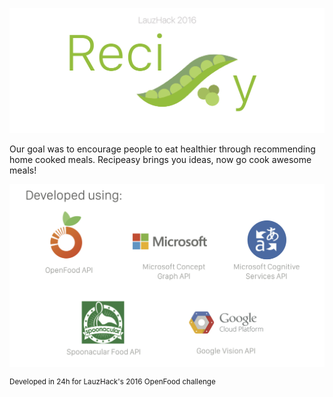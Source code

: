 ![alternate text](/logo/Logo.png)

Our goal was to encourage people to eat healthier through recommending home cooked meals.
Recipeasy brings you ideas, now go cook awesome meals!

![alternate text](/logo/using.png)

<sup>Developed in 24h for LauzHack's 2016 OpenFood challenge</sup>
